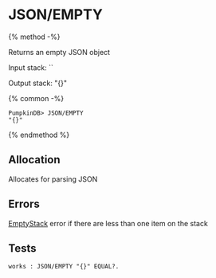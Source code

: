 # JSON/EMPTY

{% method -%}

Returns an empty JSON object

Input stack: ``

Output stack: "{}"

{% common -%}

```
PumpkinDB> JSON/EMPTY
"{}"
```

{% endmethod %}

## Allocation

Allocates for parsing JSON

## Errors

[EmptyStack](../errors/EmptyStack.md) error if there are less than one item on the stack

## Tests

```test
works : JSON/EMPTY "{}" EQUAL?.
```

